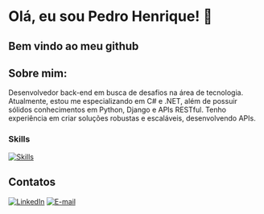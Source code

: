 # Olá, eu sou Pedro Henrique! 👋

## Bem vindo ao meu github

## Sobre mim:
Desenvolvedor back-end em busca de desafios na área de tecnologia. Atualmente, estou me especializando em C# e .NET, além de possuir sólidos conhecimentos em Python, Django e APIs RESTful. Tenho experiência em criar soluções robustas e escaláveis, desenvolvendo APIs.

### Skills

[![Skills](https://skillicons.dev/icons?i=cs,dotnet,azure,asp,mysql,postgres,docker,git,postman)](https://skillicons.dev)

## Contatos
[![LinkedIn](https://img.shields.io/badge/LinkedIn-0077B5?style=for-the-badge&logo=linkedin&logoColor=white)](https://www.linkedin.com/in/pedrohaugusto/)
[![E-mail](https://img.shields.io/badge/Gmail-D14836?style=for-the-badge&logo=gmail&logoColor=white)](mailto:pedrohaugusto12@gmail.com)


